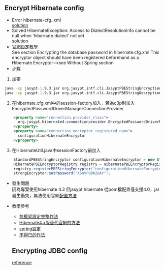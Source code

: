 Encrypt Hibernate config
---
* Error hibernate-cfg..xml  
  [solution](https://stackoverflow.com/questions/8196370/hibernate-cfg-xml-not-found)
* Solved HibernateException: Access to DialectResolutionInfo cannot be null when ‘hibernate.dialect’ not set  
  [solution](https://www.journaldev.com/2897/hibernateexception-access-dialectresolutioninfo-cannot-null-hibernate-dialect-not-set)  
* [官網設定教學](http://www.jasypt.org/hibernate.html)  
  See section Encrypting the database password in hibernate.cfg.xml
  This encryptor object should have been registered beforehand as a Hibernate Encryptor-->see Without Spring section
* 步驟
1. 加密  
```cmd
java -cp jasypt-1.9.3.jar org.jasypt.intf.cli.JasyptPBEStringEncryptionCLI input="1qaz2wsx" password=X6nVP89KZ8Ar
java -cp jasypt-1.9.3.jar org.jasypt.intf.cli.JasyptPBEStringDecryptionCLI input="tFJNNflAvewxidtlZ3U+P4hwjktpGUfN" password=X6nVP89KZ8Ar

```
2. 在hibernate.cfg.xml中的session-factory加入，若為c3p則加入EncryptedPasswordDriverManagerConnectionProvider   
```xml
    <property name="connection.provider_class">
      org.jasypt.hibernate4.connectionprovider.EncryptedPasswordDriverManagerConnectionProvider
    </property>
    <property name="connection.encryptor_registered_name">
      configurationHibernateEncryptor
    </property>
```
3. 在HibernateUtil.java中sessionFactory前加入
```java
    StandardPBEStringEncryptor configurationHibernateEncryptor = new StandardPBEStringEncryptor();
    HibernatePBEEncryptorRegistry registry = HibernatePBEEncryptorRegistry.getInstance();
    registry.registerPBEStringEncryptor("configurationHibernateEncryptor", configurationHibernateEncryptor);
    strongEncryptor.setPassword("X6nVP89KZ8Ar");
```  

* 發生問題  
  因為專案使用hibernate 4.3 但jasypt hibernate 從pom檔配置僅支援4.0，jar發生衝突，無法使用官網[配置方法](http://www.jasypt.org/hibernate.html)
* 教學參考  
  * [無框架設定完整作法](https://www.javaworld.com.tw/jute/post/view?bid=41&id=297336)  
  * [Hibernate4.x版替代官網的方法](https://github.com/hpadmanabhan/jasypt-hibernate4-ext)  
  * [spring設定](https://greddywork.gitlab.io/greddyblogs/2019/02/27/jasypt/)  
  * [不得已的作法](https://stackoverflow.com/questions/18636547/cannot-encrypt-password-in-configuration-file)
  
  
  
  Encrypting JDBC config
  ---
  [reference](https://www.jdev.it/encrypting-passwords-in-tomcat/)
